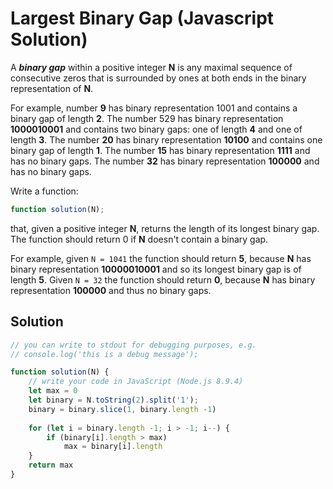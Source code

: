 # Largest Binary Gap (Javascript Solution)

A **_binary gap_** within a positive integer **N** is any maximal sequence of consecutive zeros that is surrounded by ones at both ends in the binary representation of **N**.

For example, number **9** has binary representation 1001 and contains a binary gap of length **2**. The number 529 has binary representation **1000010001** and contains two binary gaps: one of length **4** and one of length **3**. The number **20** has binary representation **10100** and contains one binary gap of length **1**. The number **15** has binary representation **1111** and has no binary gaps. The number **32** has binary representation **100000** and has no binary gaps.

Write a function:

```javascript
function solution(N);
```

that, given a positive integer **N**, returns the length of its longest binary gap. The function should return 0 if **N** doesn't contain a binary gap.

For example, given `N = 1041` the function should return **5**, because **N** has binary representation **10000010001** and so its longest binary gap is of length **5**. Given `N = 32` the function should return **0**, because **N** has binary representation **100000** and thus no binary gaps.


## Solution 

```javascript
// you can write to stdout for debugging purposes, e.g.
// console.log('this is a debug message');

function solution(N) {
    // write your code in JavaScript (Node.js 8.9.4)
    let max = 0
    let binary = N.toString(2).split('1');
    binary = binary.slice(1, binary.length -1)
    
    for (let i = binary.length -1; i > -1; i--) {
        if (binary[i].length > max)
            max = binary[i].length
    }
    return max
}
```